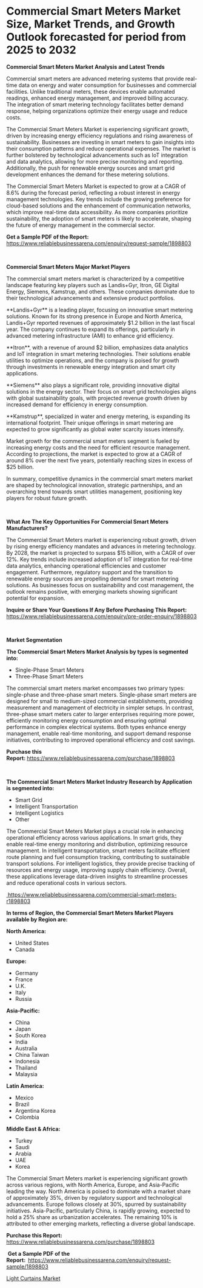 <p><h1>Commercial Smart Meters Market Size, Market Trends, and Growth Outlook forecasted for period from 2025 to 2032</h1></p><p><strong>Commercial Smart Meters Market Analysis and Latest Trends</strong></p>
<p><p>Commercial smart meters are advanced metering systems that provide real-time data on energy and water consumption for businesses and commercial facilities. Unlike traditional meters, these devices enable automated readings, enhanced energy management, and improved billing accuracy. The integration of smart metering technology facilitates better demand response, helping organizations optimize their energy usage and reduce costs.</p><p>The Commercial Smart Meters Market is experiencing significant growth, driven by increasing energy efficiency regulations and rising awareness of sustainability. Businesses are investing in smart meters to gain insights into their consumption patterns and reduce operational expenses. The market is further bolstered by technological advancements such as IoT integration and data analytics, allowing for more precise monitoring and reporting. Additionally, the push for renewable energy sources and smart grid development enhances the demand for these metering solutions.</p><p>The Commercial Smart Meters Market is expected to grow at a CAGR of 8.6% during the forecast period, reflecting a robust interest in energy management technologies. Key trends include the growing preference for cloud-based solutions and the enhancement of communication networks, which improve real-time data accessibility. As more companies prioritize sustainability, the adoption of smart meters is likely to accelerate, shaping the future of energy management in the commercial sector.</p></p>
<p><strong>Get a Sample PDF of the Report:&nbsp;</strong> <a href="https://www.reliablebusinessarena.com/enquiry/request-sample/1898803?utm_campaign=2259&utm_medium=2&utm_source=Github&utm_content=ia&utm_term=16022025&utm_id=commercial-smart-meters">https://www.reliablebusinessarena.com/enquiry/request-sample/1898803</a></p>
<p>&nbsp;</p>
<p><strong>Commercial Smart Meters Major Market Players</strong></p>
<p><p>The commercial smart meters market is characterized by a competitive landscape featuring key players such as Landis+Gyr, Itron, GE Digital Energy, Siemens, Kamstrup, and others. These companies dominate due to their technological advancements and extensive product portfolios.</p><p>**Landis+Gyr** is a leading player, focusing on innovative smart metering solutions. Known for its strong presence in Europe and North America, Landis+Gyr reported revenues of approximately $1.2 billion in the last fiscal year. The company continues to expand its offerings, particularly in advanced metering infrastructure (AMI) to enhance grid efficiency.</p><p>**Itron**, with a revenue of around $2 billion, emphasizes data analytics and IoT integration in smart metering technologies. Their solutions enable utilities to optimize operations, and the company is poised for growth through investments in renewable energy integration and smart city applications.</p><p>**Siemens** also plays a significant role, providing innovative digital solutions in the energy sector. Their focus on smart grid technologies aligns with global sustainability goals, with projected revenue growth driven by increased demand for efficiency in energy consumption.</p><p>**Kamstrup**, specialized in water and energy metering, is expanding its international footprint. Their unique offerings in smart metering are expected to grow significantly as global water scarcity issues intensify.</p><p>Market growth for the commercial smart meters segment is fueled by increasing energy costs and the need for efficient resource management. According to projections, the market is expected to grow at a CAGR of around 8% over the next five years, potentially reaching sizes in excess of $25 billion.</p><p>In summary, competitive dynamics in the commercial smart meters market are shaped by technological innovation, strategic partnerships, and an overarching trend towards smart utilities management, positioning key players for robust future growth.</p></p>
<p>&nbsp;</p>
<p><strong>What Are The Key Opportunities For Commercial Smart Meters Manufacturers?</strong></p>
<p><p>The Commercial Smart Meters market is experiencing robust growth, driven by rising energy efficiency mandates and advances in metering technology. By 2028, the market is projected to surpass $15 billion, with a CAGR of over 12%. Key trends include increased adoption of IoT integration for real-time data analytics, enhancing operational efficiencies and customer engagement. Furthermore, regulatory support and the transition to renewable energy sources are propelling demand for smart metering solutions. As businesses focus on sustainability and cost management, the outlook remains positive, with emerging markets showing significant potential for expansion.</p></p>
<p><strong>Inquire or Share Your Questions If Any Before Purchasing This Report:</strong> <a href="https://www.reliablebusinessarena.com/enquiry/pre-order-enquiry/1898803?utm_campaign=2259&utm_medium=2&utm_source=Github&utm_content=ia&utm_term=16022025&utm_id=commercial-smart-meters">https://www.reliablebusinessarena.com/enquiry/pre-order-enquiry/1898803</a></p>
<p>&nbsp;</p>
<p><strong>Market Segmentation</strong></p>
<p><strong>The Commercial Smart Meters Market Analysis by types is segmented into:</strong></p>
<p><ul><li>Single-Phase Smart Meters</li><li>Three-Phase Smart Meters</li></ul></p>
<p><p>The commercial smart meters market encompasses two primary types: single-phase and three-phase smart meters. Single-phase smart meters are designed for small to medium-sized commercial establishments, providing measurement and management of electricity in simpler setups. In contrast, three-phase smart meters cater to larger enterprises requiring more power, efficiently monitoring energy consumption and ensuring optimal performance in complex electrical systems. Both types enhance energy management, enable real-time monitoring, and support demand response initiatives, contributing to improved operational efficiency and cost savings.</p></p>
<p><strong>Purchase this Report:&nbsp;</strong><a href="https://www.reliablebusinessarena.com/purchase/1898803?utm_campaign=2259&utm_medium=2&utm_source=Github&utm_content=ia&utm_term=16022025&utm_id=commercial-smart-meters">https://www.reliablebusinessarena.com/purchase/1898803</a></p>
<p>&nbsp;</p>
<p><strong>The Commercial Smart Meters Market Industry Research by Application is segmented into:</strong></p>
<p><ul><li>Smart Grid</li><li>Intelligent Transportation</li><li>Intelligent Logistics</li><li>Other</li></ul></p>
<p><p>The Commercial Smart Meters Market plays a crucial role in enhancing operational efficiency across various applications. In smart grids, they enable real-time energy monitoring and distribution, optimizing resource management. In intelligent transportation, smart meters facilitate efficient route planning and fuel consumption tracking, contributing to sustainable transport solutions. For intelligent logistics, they provide precise tracking of resources and energy usage, improving supply chain efficiency. Overall, these applications leverage data-driven insights to streamline processes and reduce operational costs in various sectors.</p></p>
<p><a href="https://www.reliablebusinessarena.com/commercial-smart-meters-r1898803?utm_campaign=2259&utm_medium=2&utm_source=Github&utm_content=ia&utm_term=16022025&utm_id=commercial-smart-meters">&nbsp;https://www.reliablebusinessarena.com/commercial-smart-meters-r1898803</a></p>
<p><strong>In terms of Region, the Commercial Smart Meters Market Players available by Region are:</strong></p>
<p>
    <p> <strong> North America: </strong>
        <ul>
            <li>United States</li>
            <li>Canada</li>
        </ul>
        </p> 
    <p> <strong> Europe: </strong>
        <ul>
            <li>Germany</li>
            <li>France</li>
            <li>U.K.</li>
            <li>Italy</li>
            <li>Russia</li>
        </ul>
        </p> 
    <p> <strong> Asia-Pacific: </strong>
        <ul>
            <li>China</li>
            <li>Japan</li>
            <li>South Korea</li>
            <li>India</li>
            <li>Australia</li>
            <li>China Taiwan</li>
            <li>Indonesia</li>
            <li>Thailand</li>
            <li>Malaysia</li>
        </ul>
        </p> 
    <p> <strong> Latin America: </strong>
        <ul>
            <li>Mexico</li>
            <li>Brazil</li>
            <li>Argentina Korea</li>
            <li>Colombia</li>
        </ul>
        </p> 
    <p> <strong> Middle East & Africa: </strong>
        <ul>
            <li>Turkey</li>
            <li>Saudi</li>
            <li>Arabia</li>
            <li>UAE</li>
            <li>Korea</li>
        </ul>
    </p>
    </p>
<p><p>The Commercial Smart Meters market is experiencing significant growth across various regions, with North America, Europe, and Asia-Pacific leading the way. North America is poised to dominate with a market share of approximately 35%, driven by regulatory support and technological advancements. Europe follows closely at 30%, spurred by sustainability initiatives. Asia-Pacific, particularly China, is rapidly growing, expected to hold a 25% share as urbanization accelerates. The remaining 10% is attributed to other emerging markets, reflecting a diverse global landscape.</p></p>
<p><strong>Purchase this Report: </strong><a href="https://www.reliablebusinessarena.com/purchase/1898803?utm_campaign=2259&utm_medium=2&utm_source=Github&utm_content=ia&utm_term=16022025&utm_id=commercial-smart-meters">https://www.reliablebusinessarena.com/purchase/1898803</a></p>
<p>&nbsp;<strong>Get a Sample PDF of the Report:&nbsp;&nbsp;</strong><a href="https://www.reliablebusinessarena.com/enquiry/request-sample/1898803?utm_campaign=2259&utm_medium=2&utm_source=Github&utm_content=ia&utm_term=16022025&utm_id=commercial-smart-meters">https://www.reliablebusinessarena.com/enquiry/request-sample/1898803</a></p>
<p><strong></strong></p>
<p><p><a href="https://github.com/sherikacas30/Market-Research-Report-List-1/blob/main/light-curtains-market.md?utm_campaign=2259&utm_medium=2&utm_source=Github&utm_content=ia&utm_term=16022025&utm_id=commercial-smart-meters">Light Curtains Market</a></p></p>
